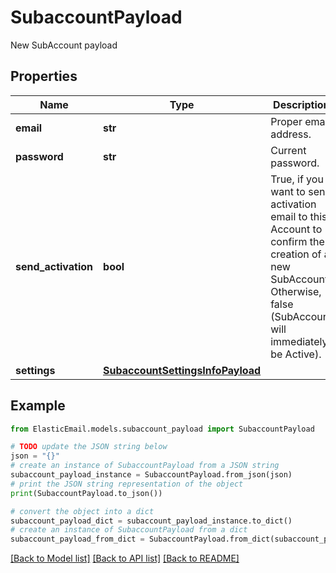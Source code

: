 # SubaccountPayload

New SubAccount payload

## Properties

Name | Type | Description | Notes
------------ | ------------- | ------------- | -------------
**email** | **str** | Proper email address. | 
**password** | **str** | Current password. | 
**send_activation** | **bool** | True, if you want to send activation email to this Account to confirm the creation of a new SubAccount. Otherwise, false (SubAccount will immediately be Active). | [optional] 
**settings** | [**SubaccountSettingsInfoPayload**](SubaccountSettingsInfoPayload.md) |  | [optional] 

## Example

```python
from ElasticEmail.models.subaccount_payload import SubaccountPayload

# TODO update the JSON string below
json = "{}"
# create an instance of SubaccountPayload from a JSON string
subaccount_payload_instance = SubaccountPayload.from_json(json)
# print the JSON string representation of the object
print(SubaccountPayload.to_json())

# convert the object into a dict
subaccount_payload_dict = subaccount_payload_instance.to_dict()
# create an instance of SubaccountPayload from a dict
subaccount_payload_from_dict = SubaccountPayload.from_dict(subaccount_payload_dict)
```
[[Back to Model list]](../README.md#documentation-for-models) [[Back to API list]](../README.md#documentation-for-api-endpoints) [[Back to README]](../README.md)


